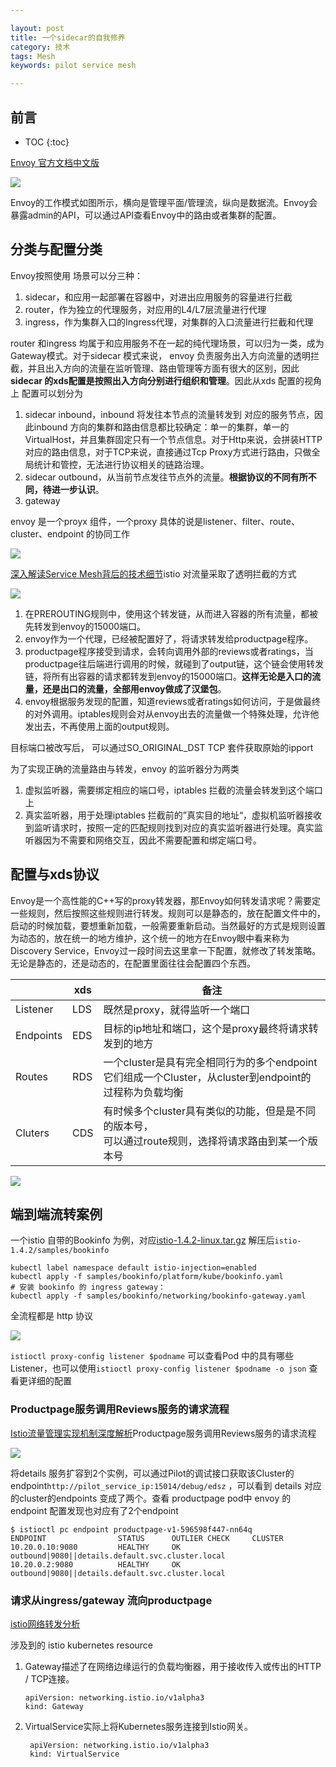 ```yaml
---

layout: post
title: 一个sidecar的自我修养
category: 技术
tags: Mesh
keywords: pilot service mesh

---
```


## 前言

* TOC
{:toc}

[Envoy 官方文档中文版](https://www.servicemesher.com/envoy/)

![](/public/upload/mesh/envoy_work.jpg)

Envoy的工作模式如图所示，横向是管理平面/管理流，纵向是数据流。Envoy会暴露admin的API，可以通过API查看Envoy中的路由或者集群的配置。

## 分类与配置分类

Envoy按照使用 场景可以分三种：

1. sidecar，和应用一起部署在容器中，对进出应用服务的容量进行拦截
2. router，作为独立的代理服务，对应用的L4/L7层流量进行代理
3. ingress，作为集群入口的Ingress代理，对集群的入口流量进行拦截和代理

router 和ingress 均属于和应用服务不在一起的纯代理场景，可以归为一类，成为Gateway模式。对于sidecar 模式来说， envoy 负责服务出入方向流量的透明拦截，并且出入方向的流量在监听管理、路由管理等方面有很大的区别，因此**sidecar 的xds配置是按照出入方向分别进行组织和管理**。因此从xds 配置的视角上 配置可以划分为

1. sidecar inbound，inbound 将发往本节点的流量转发到 对应的服务节点，因此inbound 方向的集群和路由信息都比较确定：单一的集群，单一的VirtualHost，并且集群固定只有一个节点信息。对于Http来说，会拼装HTTP 对应的路由信息，对于TCP来说，直接通过Tcp Proxy方式进行路由，只做全局统计和管控，无法进行协议相关的链路治理。
2. sidecar outbound，从当前节点发往节点外的流量。**根据协议的不同有所不同，待进一步认识**。
3. gateway


envoy 是一个proyx 组件，一个proxy 具体的说是listener、filter、route、cluster、endpoint 的协同工作

![](/public/upload/practice/istio_envoy_flow.png)

[深入解读Service Mesh背后的技术细节](https://mp.weixin.qq.com/s/hq9KTc9fm8Nou8hXmqdKuw)istio 对流量采取了透明拦截的方式

![](/public/upload/mesh/envoy_iptables.jpeg)

1. 在PREROUTING规则中，使用这个转发链，从而进入容器的所有流量，都被先转发到envoy的15000端口。
2. envoy作为一个代理，已经被配置好了，将请求转发给productpage程序。
3. productpage程序接受到请求，会转向调用外部的reviews或者ratings，当productpage往后端进行调用的时候，就碰到了output链，这个链会使用转发链，将所有出容器的请求都转发到envoy的15000端口。**这样无论是入口的流量，还是出口的流量，全部用envoy做成了汉堡包**。
4. envoy根据服务发现的配置，知道reviews或者ratings如何访问，于是做最终的对外调用。iptables规则会对从envoy出去的流量做一个特殊处理，允许他发出去，不再使用上面的output规则。

目标端口被改写后， 可以通过SO_ORIGINAL_DST TCP 套件获取原始的ipport

为了实现正确的流量路由与转发，envoy 的监听器分为两类

1. 虚拟监听器，需要绑定相应的端口号，iptables 拦截的流量会转发到这个端口上
2. 真实监听器，用于处理iptables 拦截前的”真实目的地址“，虚拟机监听器接收到监听请求时，按照一定的匹配规则找到对应的真实监听器进行处理。真实监听器因为不需要和网络交互，因此不需要配置和绑定端口号。

## 配置与xds协议

Envoy是一个高性能的C++写的proxy转发器，那Envoy如何转发请求呢？需要定一些规则，然后按照这些规则进行转发。规则可以是静态的，放在配置文件中的，启动的时候加载，要想重新加载，一般需要重新启动。当然最好的方式是规则设置为动态的，放在统一的地方维护，这个统一的地方在Envoy眼中看来称为Discovery Service，Envoy过一段时间去这里拿一下配置，就修改了转发策略。无论是静态的，还是动态的，在配置里面往往会配置四个东西。

||xds|备注|
|---|---|---|
|Listener|LDS|既然是proxy，就得监听一个端口|
|Endpoints|EDS|目标的ip地址和端口，这个是proxy最终将请求转发到的地方|
|Routes|RDS|一个cluster是具有完全相同行为的多个endpoint<br>它们组成一个Cluster，从cluster到endpoint的过程称为负载均衡|
|Cluters|CDS|有时候多个cluster具有类似的功能，但是是不同的版本号，<br>可以通过route规则，选择将请求路由到某一个版本号|

![](/public/upload/mesh/envoy_config.png)

## 端到端流转案例

一个istio 自带的Bookinfo 为例，对应[istio-1.4.2-linux.tar.gz](https://github.com/istio/istio/releases/download/1.4.2/istio-1.4.2-linux.tar.gz) 解压后`istio-1.4.2/samples/bookinfo`

    kubectl label namespace default istio-injection=enabled
    kubectl apply -f samples/bookinfo/platform/kube/bookinfo.yaml
    # 安装 bookinfo 的 ingress gateway：
    kubectl apply -f samples/bookinfo/networking/bookinfo-gateway.yaml

全流程都是 http 协议

![](/public/upload/practice/istio_bookinfo.jpg)

`istioctl proxy-config listener $podname` 可以查看Pod 中的具有哪些 Listener，也可以使用`istioctl proxy-config listener $podname -o json` 查看更详细的配置

### Productpage服务调用Reviews服务的请求流程

[Istio流量管理实现机制深度解析](https://zhaohuabing.com/post/2018-09-25-istio-traffic-management-impl-intro/)Productpage服务调用Reviews服务的请求流程

![](/public/upload/practice/bookinfo_envoy_flow.png)

将details 服务扩容到2个实例，可以通过Pilot的调试接口获取该Cluster的endpoint`http://pilot_service_ip:15014/debug/edsz` ，可以看到 details 对应的cluster的endpoints 变成了两个。查看 productpage pod中 envoy 的endpoint 配置发现也对应有了2个endpoint

    $ istioctl pc endpoint productpage-v1-596598f447-nn64q
    ENDPOINT                STATUS      OUTLIER CHECK     CLUSTER
    10.20.0.10:9080         HEALTHY     OK                outbound|9080||details.default.svc.cluster.local
    10.20.0.2:9080          HEALTHY     OK                outbound|9080||details.default.svc.cluster.local

### 请求从ingress/gateway 流向productpage

[istio网络转发分析](https://yq.aliyun.com/articles/564983)

涉及到的 istio kubernetes resource

1.  Gateway描述了在网络边缘运行的负载均衡器，用于接收传入或传出的HTTP / TCP连接。

        apiVersion: networking.istio.io/v1alpha3
        kind: Gateway

2. VirtualService实际上将Kubernetes服务连接到Istio网关。

        apiVersion: networking.istio.io/v1alpha3
        kind: VirtualService